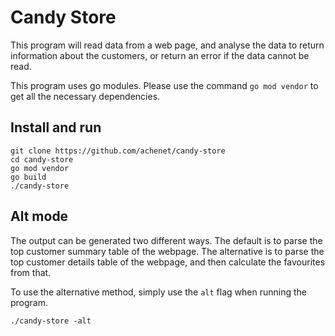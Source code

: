 # Candy Store

This program will read data from a web page, and analyse the data to return information about the customers, or return an error if the data cannot be read.

This program uses go modules. Please use the command `go mod vendor` to get all the necessary dependencies.

## Install and run
```
git clone https://github.com/achenet/candy-store
cd candy-store
go mod vendor
go build
./candy-store
```

## Alt mode
The output can be generated two different ways. The default is to parse the top customer summary table of the webpage. The alternative is to parse the top customer details table of the webpage, and then calculate the favourites from that.

To use the alternative method, simply use the `alt` flag when running the program.
```
./candy-store -alt
```
